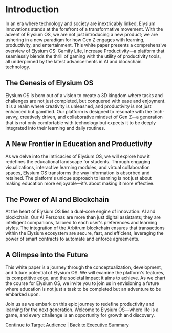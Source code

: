 # Introduction

In an era where technology and society are inextricably linked, Elysium Innovations stands at the forefront of a transformative movement. With the advent of Elysium OS, we are not just introducing a new product; we are ushering in a new paradigm for how Gen Z engages with learning, productivity, and entertainment. This white paper presents a comprehensive overview of Elysium OS: Gamify Life, Increase Productivity—a platform that seamlessly blends the thrill of gaming with the utility of productivity tools, all underpinned by the latest advancements in AI and blockchain technology.

## The Genesis of Elysium OS

Elysium OS is born out of a vision to create a 3D kingdom where tasks and challenges are not just completed, but conquered with ease and enjoyment. It is a realm where creativity is unleashed, and productivity is not just enhanced but gamified. Our platform is designed to resonate with the tech-savvy, creatively driven, and collaborative mindset of Gen Z—a generation that is not only comfortable with technology but expects it to be deeply integrated into their learning and daily routines.

## A New Frontier in Education and Productivity

As we delve into the intricacies of Elysium OS, we will explore how it redefines the educational landscape for students. Through engaging visualizations, interactive learning modules, and virtual collaboration spaces, Elysium OS transforms the way information is absorbed and retained. The platform's unique approach to learning is not just about making education more enjoyable—it's about making it more effective.

## The Power of AI and Blockchain

At the heart of Elysium OS lies a dual-core engine of innovation: AI and blockchain. Our AI Personas are more than just digital assistants; they are intelligent companions, tailored to each user's preferences and learning styles. The integration of the Arbitrum blockchain ensures that transactions within the Elysium ecosystem are secure, fast, and efficient, leveraging the power of smart contracts to automate and enforce agreements.

## A Glimpse into the Future

This white paper is a journey through the conceptualization, development, and future potential of Elysium OS. We will examine the platform's features, its competitive edge, and the societal impact it aims to achieve. As we chart the course for Elysium OS, we invite you to join us in envisioning a future where education is not just a task to be completed but an adventure to be embarked upon.

Join us as we embark on this epic journey to redefine productivity and learning for the next generation. Welcome to Elysium OS—where life is a game, and every challenge is an opportunity for growth and discovery.

[Continue to Target Audience](whitepaper/target_audience.md) | [Back to Executive Summary](whitepaper/executive_summary.md)